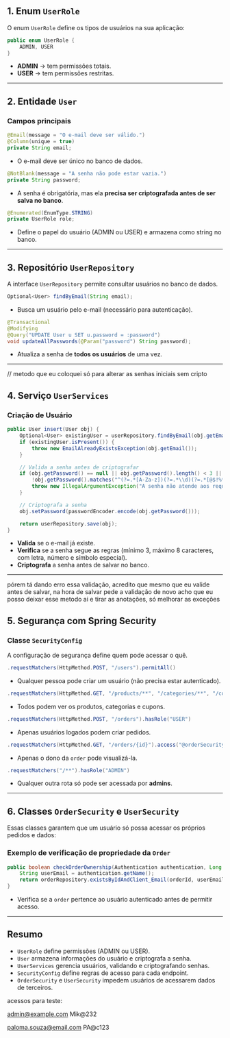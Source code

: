 ## **1. Enum `UserRole`**
O enum `UserRole` define os tipos de usuários na sua aplicação:
```java
public enum UserRole {
    ADMIN, USER
}
```
- **ADMIN** → tem permissões totais.
- **USER** → tem permissões restritas.

---

## **2. Entidade `User`**

### **Campos principais**
```java
@Email(message = "O e-mail deve ser válido.")
@Column(unique = true)
private String email;
```
- O e-mail deve ser único no banco de dados.

```java
@NotBlank(message = "A senha não pode estar vazia.")
private String password;
```
- A senha é obrigatória, mas ela **precisa ser criptografada antes de ser salva no banco**.

```java
@Enumerated(EnumType.STRING)
private UserRole role;
```
- Define o papel do usuário (ADMIN ou USER) e armazena como string no banco.

---

## **3. Repositório `UserRepository`**
A interface `UserRepository` permite consultar usuários no banco de dados.
```java
Optional<User> findByEmail(String email);
```
- Busca um usuário pelo e-mail (necessário para autenticação).

```java
@Transactional
@Modifying
@Query("UPDATE User u SET u.password = :password")
void updateAllPasswords(@Param("password") String password);
```
- Atualiza a senha de **todos os usuários** de uma vez.

---
// metodo que eu coloquei só para alterar as senhas iniciais sem cripto

## **4. Serviço `UserServices`**

### **Criação de Usuário**
```java
public User insert(User obj) {
    Optional<User> existingUser = userRepository.findByEmail(obj.getEmail());
    if (existingUser.isPresent()) {
        throw new EmailAlreadyExistsException(obj.getEmail());
    }

    // Valida a senha antes de criptografar
    if (obj.getPassword() == null || obj.getPassword().length() < 3 || obj.getPassword().length() > 8 ||
        !obj.getPassword().matches("^(?=.*[A-Za-z])(?=.*\\d)(?=.*[@$!%*?&])[A-Za-z\\d@$!%*?&]+$")) {
        throw new IllegalArgumentException("A senha não atende aos requisitos.");
    }

    // Criptografa a senha
    obj.setPassword(passwordEncoder.encode(obj.getPassword()));

    return userRepository.save(obj);
}
```
- **Valida** se o e-mail já existe.
- **Verifica** se a senha segue as regras (mínimo 3, máximo 8 caracteres, com letra, número e símbolo especial).
- **Criptografa** a senha antes de salvar no banco.

---
pórem tá dando erro essa validação, acredito que mesmo que eu valide antes de salvar, na hora de salvar pede a validação de novo
acho que eu posso deixar esse metodo ai e tirar as anotações, só melhorar as exceções

## **5. Segurança com Spring Security**
### **Classe `SecurityConfig`**
A configuração de segurança define quem pode acessar o quê.

```java
.requestMatchers(HttpMethod.POST, "/users").permitAll()
```
- Qualquer pessoa pode criar um usuário (não precisa estar autenticado).

```java
.requestMatchers(HttpMethod.GET, "/products/**", "/categories/**", "/coupons/**").permitAll()
```
- Todos podem ver os produtos, categorias e cupons.

```java
.requestMatchers(HttpMethod.POST, "/orders").hasRole("USER")
```
- Apenas usuários logados podem criar pedidos.

```java
.requestMatchers(HttpMethod.GET, "/orders/{id}").access("@orderSecurity.checkOrderOwnership(authentication, #id)")
```
- Apenas o dono da `order` pode visualizá-la.

```java
.requestMatchers("/**").hasRole("ADMIN")
```
- Qualquer outra rota só pode ser acessada por **admins**.

---

## **6. Classes `OrderSecurity` e `UserSecurity`**
Essas classes garantem que um usuário só possa acessar os próprios pedidos e dados:

### **Exemplo de verificação de propriedade da `Order`**
```java
public boolean checkOrderOwnership(Authentication authentication, Long orderId) {
    String userEmail = authentication.getName();
    return orderRepository.existsByIdAndClient_Email(orderId, userEmail);
}
```
- Verifica se a `order` pertence ao usuário autenticado antes de permitir acesso.

---

## **Resumo**
- `UserRole` define permissões (ADMIN ou USER).
- `User` armazena informações do usuário e criptografa a senha.
- `UserServices` gerencia usuários, validando e criptografando senhas.
- `SecurityConfig` define regras de acesso para cada endpoint.
- `OrderSecurity` e `UserSecurity` impedem usuários de acessarem dados de terceiros.

acessos para teste:

admin@example.com
Mik@232

paloma.souza@email.com
PA@c123